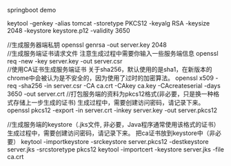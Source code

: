 springboot demo


keytool -genkey -alias tomcat -storetype PKCS12 -keyalg RSA -keysize 2048 -keystore keystore.p12 -validity 3650


//生成服务器端私钥
openssl genrsa -out server.key 2048   
//生成服务端证书请求文件 注意生成过程中需要你输入一些服务端信息
openssl req -new -key server.key -out server.csr   
//使用CA证书生成服务端证书  关于sha256，默认使用的是sha1，在新版本的chrome中会被认为是不安全的，因为使用了过时的加密算法。
openssl x509 -req -sha256 -in server.csr -CA ca.crt -CAkey ca.key -CAcreateserial -days 3650 -out server.crt 
//打包服务端的资料为pkcs12格式(非必要，只是换一种格式存储上一步生成的证书) 生成过程中，需要创建访问密码，请记录下来。
openssl pkcs12 -export -in server.crt -inkey server.key -out server.pkcs12  




//生成服务端的keystore（.jks文件, 非必要，Java程序通常使用该格式的证书）生成过程中，需要创建访问密码，请记录下来。 把ca证书放到keystore中（非必要） 
keytool -importkeystore -srckeystore server.pkcs12 -destkeystore server.jks -srcstoretype pkcs12 
keytool -importcert -keystore server.jks -file ca.crt